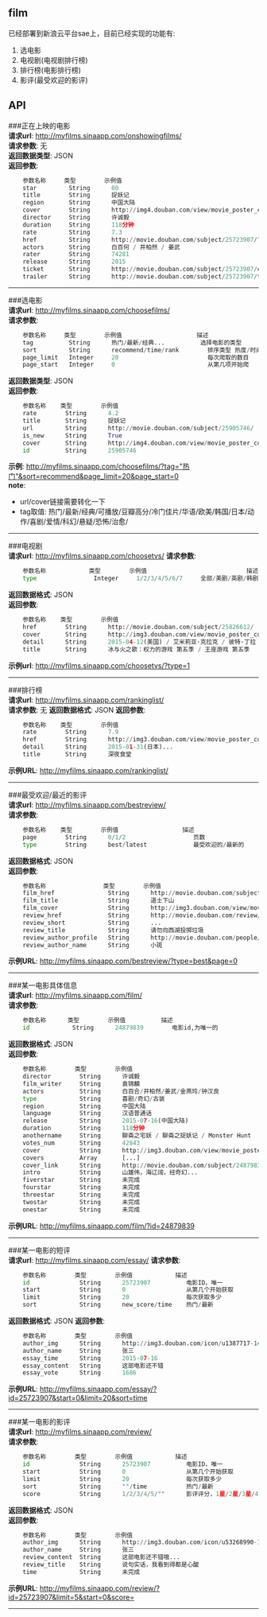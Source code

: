 ## film

已经部署到新浪云平台sae上，目前已经实现的功能有:  
1. 选电影  
2. 电视剧(电视剧排行榜)  
3. 排行榜(电影排行榜)   
4. 影评(最受欢迎的影评)  

## API
###正在上映的电影  
**请求url**: http://myfilms.sinaapp.com/onshowingfilms/   
**请求参数**: 无     
**返回数据类型**: JSON   
**返回参数**:   
```python
    参数名称     类型        示例值                                                                          描述
    star         String      00                                                                              星
    title        String      捉妖记                                                                          电影标题
    region       String      中国大陆                                                                        地区
    cover        String      http://img4.douban.com/view/movie_poster_cover/mpst/public/p2257944916.jpg      电影海报url
    director     String      许诚毅                                                                          导演
    duration     String      118分钟                                                                         电影放映时间
    rate         String      7.3                                                                             评分
    href         String      http://movie.douban.com/subject/25723907/?from=showing                          电影详细链接
    actors       String      白百何 / 井柏然 / 姜武                                                          演员
    rater        String      74281                                                                           投票人数
    release      String      2015                                                                            上映时间
    ticket       String      http://movie.douban.com/subject/25723907/cinema/                                ""
    trailer      String      http://movie.douban.com/subject/25723907/trailer                                电影海报
```

---


###选电影  
**请求url**: http://myfilms.sinaapp.com/choosefilms/  
**请求参数**:   
```python
    参数名称     类型        示例值                     描述
    tag          String      热门/最新/经典...          选择电影的类型
    sort         String      recommend/time/rank        排序类型 热度/时间/评价
    page_limit   Integer     20                         每次爬取的数目
    page_start   Integer     0                          从第几项开始爬
```
**返回数据类型**: JSON   
**返回参数**:
```python
    参数名称    类型        示例值                                                                          描述
    rate        String      4.2                                                                             评分
    title       String      捉妖记                                                                          电影标题
    url         String      http://movie.douban.com/subject/25905746/                                       电影详细链接
    is_new      String      True                                                                            是不是最新电影
    cover       String      http://img4.douban.com/view/movie_poster_cover/lpst/public/p2256870906.jpg      电影海报url
    id          String      25905746                                                                        区分不同电影，唯一
```
**示例**: http://myfilms.sinaapp.com/choosefilms/?tag="热门"&sort=recommend&page_limit=20&page_start=0    
**note**:    
- url/cover链接需要转化一下   
- tag取值: 热门/最新/经典/可播放/豆瓣高分/冷门佳片/华语/欧美/韩国/日本/动作/喜剧/爱情/科幻/悬疑/恐怖/治愈/  


---


###电视剧  
**请求url**: http://myfilms.sinaapp.com/choosetvs/
**请求参数**:   
```python
    参数名称            类型        示例值                            描述
    type                Integer     1/2/3/4/5/6/7     全部/美剧/英剧/韩剧/大陆电视剧/港剧/日剧/动漫
```
**返回数据格式**: JSON  
**返回参数**:  
```python
    参数名称    类型        示例值                                                                          描述
    href        String      http://movie.douban.com/subject/25826612/                                       电视剧详细信息url
    cover       String      http://img3.douban.com/view/movie_poster_cover/ipst/public/p2230256732.jpg      电视剧海报url
    detail      String      2015-04-12(美国) / 艾米莉亚·克拉克 / 彼特·丁拉                                电视剧详细信息
    title       String      冰与火之歌：权力的游戏 第五季 / 王座游戏 第五季                                 电视剧名称
```
**示例url**: http://myfilms.sinaapp.com/choosetvs/?type=1                                                        
                                                                                                           

---


###排行榜  
**请求url**: http://myfilms.sinaapp.com/rankinglist/   
**请求参数**: 无
**返回数据格式**: JSON
**返回参数**:  
```python
    参数名称    类型        示例值                                                                          描述
    rate        String      7.9                                                                             评分
    href        String      http://img3.douban.com/view/movie_poster_cover/ipst/public/p2205014862.jpg      电影海报
    detail      String      2015-01-31(日本)...                                                             电影简介
    title       String      深夜食堂                                                                        电影名称

```
**示例URL**: http://myfilms.sinaapp.com/rankinglist/   


---


###最受欢迎/最近的影评  
**请求url**: http://myfilms.sinaapp.com/bestreview/  
**请求参数**:  
```python
    参数名称    类型        示例值                  描述
    page        String      0/1/2                   页数
    type        String      best/latest             最受欢迎的/最新的
```
**返回数据格式**: JSON  
**返回参数**:
```python
    参数名称                类型        示例值                                                                          描述
    film_href               String      http://movie.douban.com/subject/24879839/                                       电影链接
    film_title              String      道士下山                                                                        电影名称
    film_cover              String      http://img3.douban.com/view/movie_poster_cover/ipst/public/p2251450614.jpg      电影海报url
    review_href             String      http://movie.douban.com/review/7551733/                                         影评地址
    review_short            String      ...                                                                             简短影评(不全)
    review_title            String      请勿向西湖投掷垃圾                                                              影评名称
    review_author_profile   String      http://movie.douban.com/people/petitespot/                                      影评作者主页
    review_author_name      String      小斑                                                                            影评作者名称
```
**示例URL**: http://myfilms.sinaapp.com/bestreview/?type=best&page=0   


---


###某一电影具体信息   
**请求url**: http://myfilms.sinaapp.com/film/   
**请求参数**: 
```python
    参数名称      类型        示例值          描述
    id            String      24879839        电影id,为唯一的
```
**返回数据格式**: JSON  
**返回参数**:  
```python
    参数名称        类型        示例值                                                                          描述
    director        String      许诚毅                                                                          导演
    film_writer     String      袁锦麟                                                                          编剧
    actors          String      白百合/井柏然/姜武/金燕玲/钟汉良                                                演员
    type            String      喜剧/奇幻/古装                                                                  电影类型
    region          String      中国大陆                                                                        地区
    language        String      汉语普通话                                                                      语言
    release         String      2015-07-16(中国大陆)                                                            上映日期
    duration        String      118分钟                                                                         电影放映时长
    anothername     String      聊斋之宅妖 / 聊斋之捉妖记 / Monster Hunt                                        又名
    votes_num       String      42843                                                                           投票人数
    cover           String      http://img3.douban.com/view/movie_poster_cover/spst/public/p2251450614.jpg      电影海报
    covers          Array       [...]                                                                           电影所有的海报剧照
    cover_link      String      http://movie.douban.com/subject/24879839/photos?type=R                          所有海报的链接
    intro           String      山雄伟，海辽阔，经奇幻...                                                       剧情简介
    fiverstar       String      未完成
    fourstar        String      未完成
    threestar       String      未完成
    twostar         String      未完成
    onestar         String      未完成
```

**示例URL**: http://myfilms.sinaapp.com/film/?id=24879839  


---


###某一电影的短评  
**请求url**: http://myfilms.sinaapp.com/essay/
**请求参数**: 
```python
    参数名称        类型        示例值            描述
    id              String      25723907          电影ID，唯一
    start           String      0                 从第几个开始获取
    limit           String      20                每次获取多少
    sort            String      new_score/time    热门/最新
```
**返回数据格式**: JSON
**返回参数**:  
```python
    参数名称        类型        示例值                                              描述
    author_img      String      http://img3.douban.com/icon/u1387717-143.jpg        短评作者头像
    author_name     String      张三                                                短评作者名字
    essay_time      String      2015-07-16                                          写短评的时间
    essay_content   String      这部电影还不错                                      短评的内容
    essay_vote      String      1686                                                投票数目
```
**示例URL**: http://myfilms.sinaapp.com/essay/?id=25723907&start=0&limit=20&sort=time   


---


###某一电影的影评  
**请求url**: http://myfilms.sinaapp.com/review/   
**请求参数**: 
```python
    参数名称        类型        示例值            描述
    id              String      25723907          电影ID，唯一
    start           String      0                 从第几个开始获取
    limit           String      20                每次获取多少
    sort            String      ""/time           热门/最新
    score           String      1/2/3/4/5/""      影评评分，1星/2星/3星/4星/5星/全部

```
**返回数据格式**: JSON  
**返回参数**:  
```python
    参数名称        类型        示例值                                              描述
    author_img      String      http://img3.douban.com/icon/u53268990-12.jpg        影评作者头像
    author_name     String      张三                                                影评作者名字
    review_content  String      这部电影还不错哦...                                 影评内容
    review_title    String      说句实话，我看到得都是心酸                          影评题目
    time            String      未完成
```
**示例URL**: http://myfilms.sinaapp.com/review/?id=25723907&limit=5&start=0&score=  


---



